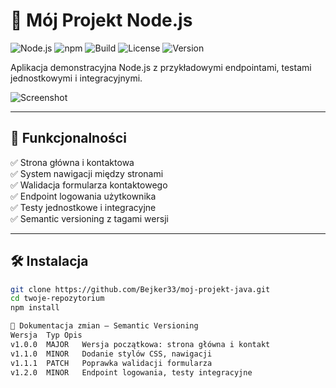 # 🌟 Mój Projekt Node.js

![Node.js](https://img.shields.io/badge/node-%5E18.x-brightgreen)
![npm](https://img.shields.io/badge/npm-%5E9.x-blue)
![Build](https://img.shields.io/badge/build-passing-success)
![License](https://img.shields.io/badge/license-MIT-yellow)
![Version](https://img.shields.io/badge/version-1.2.0-blue)

Aplikacja demonstracyjna Node.js z przykładowymi endpointami, testami jednostkowymi i integracyjnymi.

![Screenshot](screenshot.png)

---

## 🚀 Funkcjonalności

✅ Strona główna i kontaktowa  
✅ System nawigacji między stronami  
✅ Walidacja formularza kontaktowego  
✅ Endpoint logowania użytkownika  
✅ Testy jednostkowe i integracyjne  
✅ Semantic versioning z tagami wersji  

---

## 🛠️ Instalacja

```bash
git clone https://github.com/Bejker33/moj-projekt-java.git
cd twoje-repozytorium
npm install

🧭 Dokumentacja zmian – Semantic Versioning
Wersja	Typ	Opis
v1.0.0	MAJOR	Wersja początkowa: strona główna i kontakt
v1.1.0	MINOR	Dodanie stylów CSS, nawigacji
v1.1.1	PATCH	Poprawka walidacji formularza
v1.2.0	MINOR	Endpoint logowania, testy integracyjne
